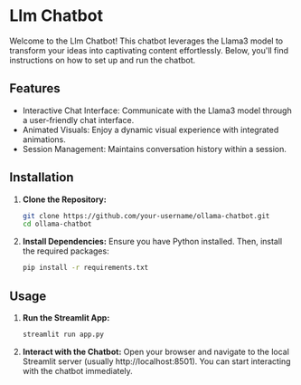 # Llm Chatbot

Welcome to the Llm Chatbot! This chatbot leverages the Llama3 model to transform your ideas into captivating content effortlessly. Below, you'll find instructions on how to set up and run the chatbot.

## Features

- Interactive Chat Interface: Communicate with the Llama3 model through a user-friendly chat interface.
- Animated Visuals: Enjoy a dynamic visual experience with integrated animations.
- Session Management: Maintains conversation history within a session.

## Installation

1. **Clone the Repository:**

    ```bash
    git clone https://github.com/your-username/ollama-chatbot.git
    cd ollama-chatbot

2. **Install Dependencies:**
    Ensure you have Python installed. Then, install the required packages:

    ```bash
    pip install -r requirements.txt

## Usage

1. **Run the Streamlit App:**

    ```bash
    streamlit run app.py

3. **Interact with the Chatbot:**
    Open your browser and navigate to the local Streamlit server (usually http://localhost:8501). You can start interacting with the chatbot immediately.




